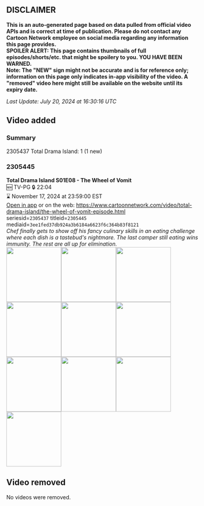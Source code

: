 ## DISCLAIMER
**This is an auto-generated page based on data pulled from official video APIs and is correct at time of publication. Please do not contact any Cartoon Network employee on social media regarding any information this page provides.**  
**SPOILER ALERT: This page contains thumbnails of full episodes/shorts/etc. that might be spoilery to you. YOU HAVE BEEN WARNED.**  
**Note: The "NEW" sign might not be accurate and is for reference only; information on this page only indicates in-app visibility of the video. A "removed" video here might still be available on the website until its expiry date.**  

_Last Update: July 20, 2024 at 16:30:16 UTC_
## Video added
### Summary
2305437 Total Drama Island: 1 (1 new)  
### 2305445
**Total Drama Island S01E08 - The Wheel of Vomit**  
🆕 TV-PG 🔒 22:04  
⌛ November 17, 2024 at 23:59:00 EST  
[Open in app](https://cnvideo.sercomkc.org/redirector.html?type=cnapp&seriesid=2305437&titleid=2305445&mediaid=3ee1fed37db924a3b6184a6623f6c364b83f8121) or on the web: https://www.cartoonnetwork.com/video/total-drama-island/the-wheel-of-vomit-episode.html  
seriesid=`2305437` titleid=`2305445` mediaid=`3ee1fed37db924a3b6184a6623f6c364b83f8121`  
_Chef finally gets to show off his fancy culinary skills in an eating challenge where each dish is a tastebud's nightmare. The last camper still eating wins immunity. The rest are all up for elimination._  
<a href="https://s3.amazonaws.com/cartoonorchestrator/2305445_001_1280x720.jpg"><img src="https://s3.amazonaws.com/cartoonorchestrator/2305445_001_640x360.jpg" height="144px" /></a><a href="https://s3.amazonaws.com/cartoonorchestrator/2305445_002_1280x720.jpg"><img src="https://s3.amazonaws.com/cartoonorchestrator/2305445_002_640x360.jpg" height="144px" /></a><a href="https://s3.amazonaws.com/cartoonorchestrator/2305445_003_1280x720.jpg"><img src="https://s3.amazonaws.com/cartoonorchestrator/2305445_003_640x360.jpg" height="144px" /></a><a href="https://s3.amazonaws.com/cartoonorchestrator/2305445_004_1280x720.jpg"><img src="https://s3.amazonaws.com/cartoonorchestrator/2305445_004_640x360.jpg" height="144px" /></a><a href="https://s3.amazonaws.com/cartoonorchestrator/2305445_005_1280x720.jpg"><img src="https://s3.amazonaws.com/cartoonorchestrator/2305445_005_640x360.jpg" height="144px" /></a><a href="https://s3.amazonaws.com/cartoonorchestrator/2305445_006_1280x720.jpg"><img src="https://s3.amazonaws.com/cartoonorchestrator/2305445_006_640x360.jpg" height="144px" /></a><a href="https://s3.amazonaws.com/cartoonorchestrator/2305445_007_1280x720.jpg"><img src="https://s3.amazonaws.com/cartoonorchestrator/2305445_007_640x360.jpg" height="144px" /></a><a href="https://s3.amazonaws.com/cartoonorchestrator/2305445_008_1280x720.jpg"><img src="https://s3.amazonaws.com/cartoonorchestrator/2305445_008_640x360.jpg" height="144px" /></a><a href="https://s3.amazonaws.com/cartoonorchestrator/2305445_009_1280x720.jpg"><img src="https://s3.amazonaws.com/cartoonorchestrator/2305445_009_640x360.jpg" height="144px" /></a><a href="https://s3.amazonaws.com/cartoonorchestrator/2305445_010_1280x720.jpg"><img src="https://s3.amazonaws.com/cartoonorchestrator/2305445_010_640x360.jpg" height="144px" /></a>
## Video removed
No videos were removed.  
